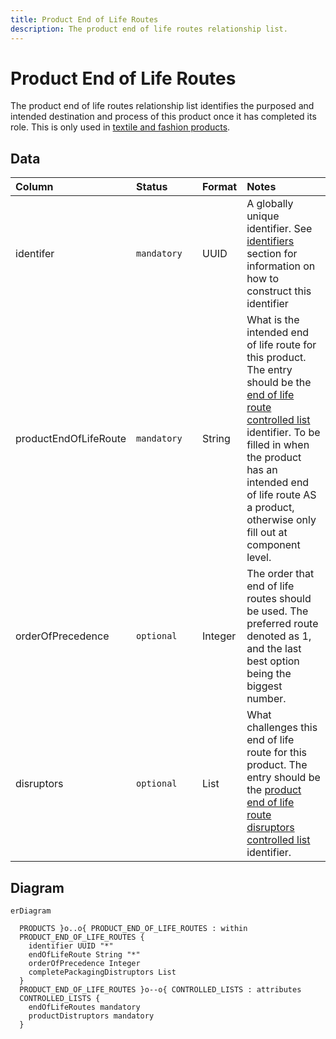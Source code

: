```yaml
---
title: Product End of Life Routes
description: The product end of life routes relationship list.
---
```


# Product End of Life Routes

The product end of life routes relationship list identifies the purposed and intended destination and process of this product once it has completed its role. This is only used in [textile and fashion products](../schema/fashion-and-textile-products.md).

## Data
|Column|<div style="width:90px">Status</div>|Format|Notes|
|:-|:-|:-|:-|
|identifer|`mandatory`|UUID|A globally unique identifier. See [identifiers](../identifiers/index.md) section for information on how to construct this identifier|
|productEndOfLifeRoute|`mandatory`|String|What is the intended end of life route for this product. The entry should be the [end of life route controlled list](../controlled-lists/end-of-life-routes.md) identifier. To be filled in when the product has an intended end of life route AS a product, otherwise only fill out at component level.|
|orderOfPrecedence|`optional`|Integer|The order that end of life routes should be used. The preferred route denoted as 1, and the last best option being the biggest number.|
|disruptors|`optional`|List|What challenges this end of life route for this product. The entry should be the [product end of life route disruptors controlled list](../controlled-lists/product-disruptors.md) identifier.|

## Diagram

``` mermaid
erDiagram

  PRODUCTS }o..o{ PRODUCT_END_OF_LIFE_ROUTES : within
  PRODUCT_END_OF_LIFE_ROUTES {
    identifier UUID "*"
    endOfLifeRoute String "*"
    orderOfPrecedence Integer
    completePackagingDistruptors List
  }
  PRODUCT_END_OF_LIFE_ROUTES }o--o{ CONTROLLED_LISTS : attributes
  CONTROLLED_LISTS {
    endOfLifeRoutes mandatory
    productDistruptors mandatory
  }
```

